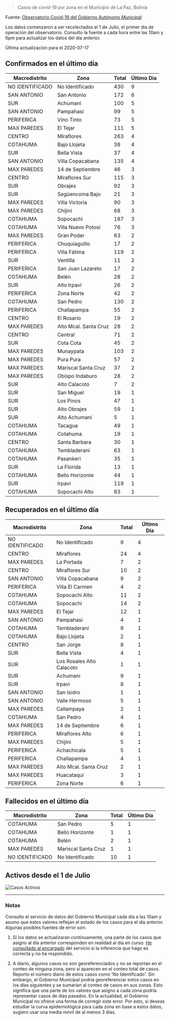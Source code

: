 > Casos de covid-19 por zona en el Municipio de La Paz, Bolivia

Fuente: [Observatorio Covid-19 del Gobierno Autónomo Municipal](http://observatoriocovid19.lapaz.bo/observatorio/index.php/datos-abiertos-covid)

Los datos comenzaron a ser recolectados el 1 de Julio, el primer día de operación del observatorio. Consulto la fuente a cada hora entre las 10am y 6pm para actualizar los datos del día anterior.

Última actualización para el 2020-07-17

## Confirmados en el último día

| Macrodistrito   | Zona                  |   Total |   Último Día |
|-----------------|-----------------------|---------|--------------|
| NO IDENTIFICADO | No Identificado       |     430 |            9 |
| SAN ANTONIO     | San Antonio           |     172 |            6 |
| SUR             | Achumani              |     100 |            5 |
| SAN ANTONIO     | Pampahasi             |      99 |            5 |
| PERIFERICA      | Vino Tinto            |      73 |            5 |
| MAX PAREDES     | El Tejar              |     111 |            5 |
| CENTRO          | Miraflores            |     263 |            4 |
| COTAHUMA        | Bajo Llojeta          |      38 |            4 |
| SUR             | Bella Vista           |      37 |            4 |
| SAN ANTONIO     | Villa Copacabana      |     135 |            4 |
| MAX PAREDES     | 14 de Septiembre      |      46 |            3 |
| CENTRO          | Miraflores Sur        |     115 |            3 |
| SUR             | Obrajes               |      92 |            3 |
| SUR             | Següencoma Bajo       |      21 |            3 |
| MAX PAREDES     | Villa Victoria        |      90 |            3 |
| MAX PAREDES     | Chijini               |      68 |            3 |
| COTAHUMA        | Sopocachi             |     187 |            3 |
| COTAHUMA        | Villa Nuevo Potosí    |      76 |            3 |
| MAX PAREDES     | Gran Poder            |      63 |            2 |
| PERIFERICA      | Chuquiaguillo         |      17 |            2 |
| PERIFERICA      | Villa Fátima          |     119 |            2 |
| SUR             | Ventilla              |      11 |            2 |
| PERIFERICA      | San Juan Lazareto     |      17 |            2 |
| COTAHUMA        | Belén                 |      28 |            2 |
| SUR             | Alto Irpavi           |      26 |            2 |
| PERIFERICA      | Zona Norte            |      42 |            2 |
| COTAHUMA        | San Pedro             |     130 |            2 |
| PERIFERICA      | Challapampa           |      55 |            2 |
| CENTRO          | El Rosario            |      19 |            2 |
| MAX PAREDES     | Alto Mcal. Santa Cruz |      28 |            2 |
| CENTRO          | Central               |      71 |            2 |
| SUR             | Cota Cota             |      45 |            2 |
| MAX PAREDES     | Munaypata             |     103 |            2 |
| MAX PAREDES     | Pura Pura             |      57 |            2 |
| MAX PAREDES     | Mariscal Santa Cruz   |      37 |            2 |
| MAX PAREDES     | Obispo Indaburo       |      28 |            2 |
| SUR             | Alto Calacoto         |       7 |            2 |
| SUR             | San Miguel            |      19 |            1 |
| SUR             | Los Pinos             |      47 |            1 |
| SUR             | Alto Obrajes          |      59 |            1 |
| SUR             | Alto Achumani         |       5 |            1 |
| COTAHUMA        | Tacagua               |      49 |            1 |
| COTAHUMA        | Cotahuma              |      19 |            1 |
| CENTRO          | Santa Barbara         |      30 |            1 |
| COTAHUMA        | Tembladerani          |      63 |            1 |
| COTAHUMA        | Pasankeri             |      35 |            1 |
| SUR             | La Florida            |      13 |            1 |
| COTAHUMA        | Bello Horizonte       |      44 |            1 |
| SUR             | Irpavi                |     119 |            1 |
| COTAHUMA        | Sopocachi Alto        |      83 |            1 |

## Recuperados en el último día

| Macrodistrito   | Zona                      |   Total |   Último Día |
|-----------------|---------------------------|---------|--------------|
| NO IDENTIFICADO | No Identificado           |       9 |            4 |
| CENTRO          | Miraflores                |      24 |            4 |
| MAX PAREDES     | La Portada                |       7 |            2 |
| CENTRO          | Miraflores Sur            |      10 |            2 |
| SAN ANTONIO     | Villa Copacabana          |       9 |            2 |
| PERIFERICA      | Villa El Carmen           |       4 |            2 |
| COTAHUMA        | Sopocachi Alto            |      11 |            2 |
| COTAHUMA        | Sopocachi                 |      14 |            2 |
| MAX PAREDES     | El Tejar                  |      12 |            1 |
| SAN ANTONIO     | Pampahasi                 |       4 |            1 |
| COTAHUMA        | Tembladerani              |       9 |            1 |
| COTAHUMA        | Bajo Llojeta              |       2 |            1 |
| CENTRO          | San Jorge                 |       8 |            1 |
| SUR             | Bella Vista               |       4 |            1 |
| SUR             | Los Rosales Alto Calacoto |       1 |            1 |
| SUR             | Achumani                  |       9 |            1 |
| SUR             | Irpavi                    |       8 |            1 |
| SAN ANTONIO     | San Isidro                |       1 |            1 |
| SAN ANTONIO     | Valle Hermoso             |       5 |            1 |
| MAX PAREDES     | Callampaya                |       2 |            1 |
| COTAHUMA        | San Pedro                 |       4 |            1 |
| MAX PAREDES     | 14 de Septiembre          |       6 |            1 |
| PERIFERICA      | Miraflores Alto           |       6 |            1 |
| MAX PAREDES     | Chijini                   |       5 |            1 |
| PERIFERICA      | Achachicala               |       5 |            1 |
| PERIFERICA      | Challapampa               |       4 |            1 |
| MAX PAREDES     | Alto Mcal. Santa Cruz     |       2 |            1 |
| MAX PAREDES     | Huacataqui                |       3 |            1 |
| PERIFERICA      | Zona Norte                |       6 |            1 |

## Fallecidos en el último día

| Macrodistrito   | Zona                |   Total |   Último Día |
|-----------------|---------------------|---------|--------------|
| COTAHUMA        | San Pedro           |       5 |            1 |
| COTAHUMA        | Bello Horizonte     |       1 |            1 |
| COTAHUMA        | Belén               |       2 |            1 |
| MAX PAREDES     | Mariscal Santa Cruz |       1 |            1 |
| NO IDENTIFICADO | No Identificado     |      10 |            1 |

## Activos desde el 1 de Julio

![Casos Activos](activos.png)

---

### Notas

Consulto el servicio de datos del Gobierno Municipal cada día a las 10am y asumo que estos valores reflejan el estado de los casos para el día anterior. Algunas posibles fuentes de error son:

1. Si los datos se actualizaran contínuamente, una parte de los casos que asigno al día anterior corresponden en realidad al día en curso. [He consultado al encargado](https://twitter.com/mauforonda/status/1278727234765959168) del servicio si la inferencia que hago es correcta y no ha respondido.

2. A diario, algunos casos no son georeferenciados y no se reportan en el conteo de ninguna zona, pero sí aparecen en el conteo total de casos. Reporto el número diario de estos casos como 'No Identificado'.  Sin embargo, el Gobierno Municipal podría georeferenciar estos casos en los días siguientes y se sumarían al conteo de casos en sus zonas. Esto significa que una parte de los valores que asigno a cada zona podría representar casos de días pasados. En la actualidad, el Gobierno Municipal no ofrece una forma de corregir este error. Por esto, si deseas estudiar la curva epidemiológica para cada zona en base a estos datos, sugiero usar una media móvil de al menos 3 días.